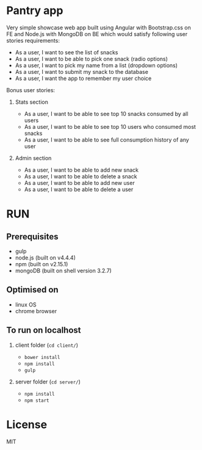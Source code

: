 # Pantry app
Very simple showcase web app built using Angular with Bootstrap.css on FE and Node.js with MongoDB
on BE which would satisfy following user stories requirements:

 - As a user, I want to see the list of snacks
 - As a user, I want to be able to pick one snack (radio options)
 - As a user, I want to pick my name from a list (dropdown options)
 - As a user, I want to submit my snack to the database
 - As a user, I want the app to remember my user choice

Bonus user stories:

 1. Stats section
    - As a user, I want to be able to see top 10 snacks consumed by all users
    - As a user, I want to be able to see top 10 users who consumed most snacks
    - As a user, I want to be able to see full consumption history of any user

 2. Admin section
    - As a user, I want to be able to add new snack
    - As a user, I want to be able to delete a snack
    - As a user, I want to be able to add new user
    - As a user, I want to be able to delete a user

# RUN

## Prerequisites

- gulp
- node.js (built on v4.4.4)
- npm (built on v2.15.1)
- mongoDB (built on shell version 3.2.7)

## Optimised on

- linux OS
- chrome browser

## To run on localhost

 1. client folder (`cd client/`)
    - `bower install`
    - `npm install`
    - `gulp`

 2. server folder (`cd server/`)
    - `npm install`
    - `npm start`

# License

MIT